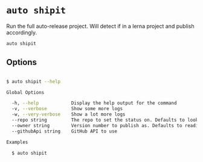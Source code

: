 # `auto shipit`

Run the full auto-release project. Will detect if in a lerna project and publish accordingly.

```sh
auto shipit
```

## Options

```sh

$ auto shipit --help

Global Options

  -h, --help            Display the help output for the command
  -v, --verbose         Show some more logs
  -w, --very-verbose    Show a lot more logs
  --repo string         The repo to set the status on. Defaults to looking in the package.json
  --owner string        Version number to publish as. Defaults to reading from the package.json
  --githubApi string    GitHub API to use

Examples

  $ auto shipit
```
